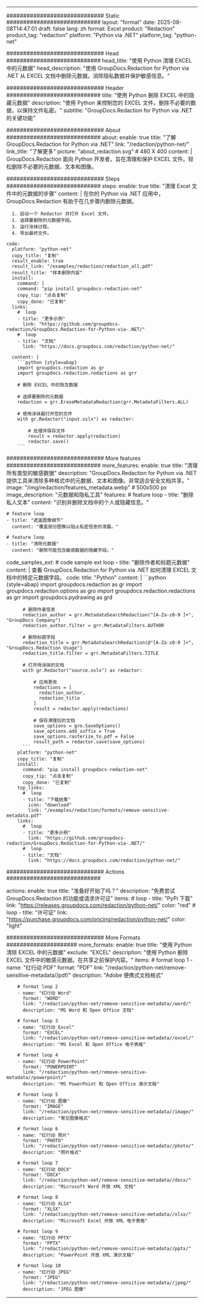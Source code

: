 
---
############################# Static ############################
layout: "format"
date:  2025-08-08T14:47:01
draft: false
lang: zh
format: Excel
product: "Redaction"
product_tag: "redaction"
platform: "Python via .NET"
platform_tag: "python-net"

############################# Head ############################
head_title: "使用 Python 清理 EXCEL 中的元数据"
head_description: "使用 GroupDocs.Redaction for Python via .NET 从 EXCEL 文档中删除元数据。消除隐私数据并保护敏感信息。"

############################# Header ############################
title: "使用 Python 删除 EXCEL 中的隐藏元数据" 
description: "使用 Python 来控制您的 EXCEL 文件。删除不必要的数据，以保持文件私密。"
subtitle: "GroupDocs.Redaction for Python via .NET 的关键功能" 

############################# About ############################
about:
    enable: true
    title: "了解 GroupDocs.Redaction for Python via .NET"
    link: "/redaction/python-net/"
    link_title: "了解更多"
    picture: "about_redaction.svg" # 480 X 400
    content: |
       GroupDocs.Redaction 面向 Python 开发者，旨在清理和保护 EXCEL 文件。轻松删除不必要的元数据、文本和图像。

############################# Steps ############################
steps:
    enable: true
    title: "清理 Excel 文件中的元数据的步骤"
    content: |
      在你的 Python via .NET 应用中，GroupDocs.Redaction 有助于在几步骤内删除元数据。
      
      1. 启动一个 Redactor 并打开 Excel 文件。
      2. 选择要删除的元数据字段。
      3. 运行涂抹过程。
      4. 导出最终文件。
   
    code:
      platform: "python-net"
      copy_title: "复制"
      result_enable: true
      result_link: "/examples/redaction/redaction_all.pdf"
      result_title: "样本删除内容"
      install:
        command: |
        command: "pip install groupdocs-redaction-net"
        copy_tip: "点击复制"
        copy_done: "已复制"
      links:
        #  loop
        - title: "更多示例"
          link: "https://github.com/groupdocs-redaction/GroupDocs.Redaction-for-Python-via-.NET/"
        #  loop
        - title: "文档"
          link: "https://docs.groupdocs.com/redaction/python-net/"
          
      content: |
        ```python {style=abap}
        import groupdocs.redaction as gr
        import groupdocs.redaction.redactions as grr

        # 删除 EXCEL 中的隐含数据

        # 选择要删除的元数据
        redaction = grr.EraseMetadataRedaction(grr.MetadataFilters.ALL)

        # 使用涂抹器打开您的文件
        with gr.Redactor("input.xslx") as redactor:

            # 处理并保存文件
            result = redactor.apply(redaction)
            redactor.save()
        ```            


############################# More features ############################
more_features:
  enable: true
  title: "清理所有类型的敏感数据"
  description: "GroupDocs.Redaction for Python via .NET 提供工具来清除多种格式中的元数据、文本和图像。非常适合安全文档共享。"
  image: "/img/redaction/features_metadata.webp" # 500x500 px
  image_description: "元数据和隐私工具"
  features:
    # feature loop
    - title: "删除私人文本"
      content: "识别并删除文档中的个人或隐藏信息。"

    # feature loop
    - title: "遮盖图像细节"
      content: "覆盖部分图像以阻止私密信息的泄露。"

    # feature loop
    - title: "清除元数据"
      content: "删除可能包含敏感数据的隐藏字段。"
      
  code_samples_ext:
    # code sample ext loop
    - title: "删除作者和标题元数据"
      content: |
        查看 GroupDocs.Redaction for Python via .NET 如何清理 EXCEL 文档中的特定元数据字段。
      code:
        title: "Python"
        content: |
          ```python {style=abap}
          import groupdocs.redaction as gr
          import groupdocs.redaction.options as gro
          import groupdocs.redaction.redactions as grr
          import groupdocs.pydrawing as grd

          # 删除作者信息
          redaction_author = grr.MetadataSearchRedaction("[A-Za-z0-9 ]+", "GroupDocs Company")
          redaction_author.filter = grr.MetadataFilters.AUTHOR

          # 删除标题字段
          redaction_title = grr.MetadataSearchRedaction(@"[A-Za-z0-9 ]+", "GroupDocs.Redaction Usage")
          redaction_title.filter = grr.MetadataFilters.TITLE

          # 打开待涂抹的文档
          with gr.Redactor("source.xslx") as redactor:

              # 应用更改
              redactions = [
                redaction_author,
                redaction_title
              ]
              result = redactor.apply(redactions)

              # 保存清理后的文档
              save_options = gro.SaveOptions()
              save_options.add_suffix = True
              save_options.rasterize_to_pdf = False
              result_path = redactor.save(save_options)
          ```
        platform: "python-net"
        copy_title: "复制"
        install:
          command: "pip install groupdocs-redaction-net"
          copy_tip: "点击复制"
          copy_done: "已复制"
        top_links:
          #  loop
          - title: "下载结果"
            icon: "download"
            link: "/examples/redaction/formats/remove-sensitive-metadata.pdf"
        links:
          #  loop
          - title: "更多示例"
            link: "https://github.com/groupdocs-redaction/GroupDocs.Redaction-for-Python-via-.NET/"
          #  loop
          - title: "文档"
            link: "https://docs.groupdocs.com/redaction/python-net/"


############################# Actions ############################

actions:
  enable: true
  title: "准备好开始了吗？"
  description: "免费尝试 GroupDocs.Redaction 的功能或请求许可证"
  items:
    #  loop
    - title: "PyPi 下载"
      link: "https://releases.groupdocs.com/redaction/python-net/"
      color: "red"
        #  loop
    - title: "许可证"
      link: "https://purchase.groupdocs.com/pricing/redaction/python-net/"
      color: "light"


############################# More Formats #####################
more_formats:
    enable: true
    title: "使用 Python 清除 EXCEL 中的元数据"
    exclude: "EXCEL"
    description: "使用 Python 删除 EXCEL 文件中的敏感元数据。在共享之前保护内容。"
    items: 
        # format loop 1
        - name: "红行动 PDF"
          format: "PDF"
          link: "/redaction/python-net/remove-sensitive-metadata//pdf/"
          description: "Adobe 便携式文档格式"

        # format loop 2
        - name: "红行动 Word"
          format: "WORD"
          link: "/redaction/python-net/remove-sensitive-metadata//word/"
          description: "MS Word 和 Open Office 文档"
          
        # format loop 3
        - name: "红行动 Excel"
          format: "EXCEL"
          link: "/redaction/python-net/remove-sensitive-metadata//excel/"
          description: "MS Excel 和 Open Office 电子表格"

        # format loop 4
        - name: "红行动 PowerPoint"
          format: "POWERPOINT"
          link: "/redaction/python-net/remove-sensitive-metadata//powerpoint/"
          description: "MS PowerPoint 和 Open Office 演示文稿"

        # format loop 5
        - name: "红行动 图像"
          format: "IMAGE"
          link: "/redaction/python-net/remove-sensitive-metadata//image/"
          description: "常见图像格式"

        # format loop 6
        - name: "红行动 照片"
          format: "PHOTO"
          link: "/redaction/python-net/remove-sensitive-metadata//photo/"
          description: "照片格式"

        # format loop 7
        - name: "红行动 DOCX"
          format: "DOCX"
          link: "/redaction/python-net/remove-sensitive-metadata//docx/"
          description: "Microsoft Word 开放 XML 文档"
          
        # format loop 8
        - name: "红行动 XLSX"
          format: "XLSX"
          link: "/redaction/python-net/remove-sensitive-metadata//xlsx/"
          description: "Microsoft Excel 开放 XML 电子表格"
          
        # format loop 9
        - name: "红行动 PPTX"
          format: "PPTX"
          link: "/redaction/python-net/remove-sensitive-metadata//pptx/"
          description: "PowerPoint 开放 XML 演示文稿"

        # format loop 10
        - name: "红行动 JPEG"
          format: "JPEG"
          link: "/redaction/python-net/remove-sensitive-metadata//jpeg/"
          description: "JPEG 图像"


---